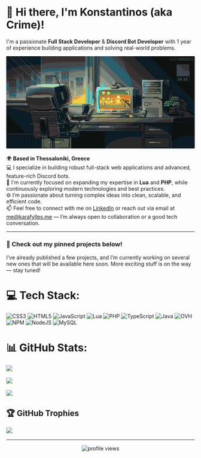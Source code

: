 <!-- Right-aligned image with spacing -->
# 👋 Hi there, I'm Konstantinos (aka Crime)!
<!-- Right-aligned image with spacing -->

I'm a passionate **Full Stack Developer** & **Discord Bot Developer** with 1 year of experience building applications and solving real-world problems.

![Design and Development](https://github.com/Crimeeee/Crimeeee/blob/main/crimedev.gif)

🌍 **Based in Thessaloniki, Greece**  
💻 I specialize in building robust full-stack web applications and advanced, feature-rich Discord bots.  
🌱 I'm currently focused on expanding my expertise in **Lua** and **PHP**, while continuously exploring modern technologies and best practices.  
⚙️ I’m passionate about turning complex ideas into clean, scalable, and efficient code.  
📫 Feel free to connect with me on [LinkedIn](https://www.linkedin.com/in/konstantinos-karafylles-2171b130a/) or reach out via email at [me@karafylles.me](mailto:me@karafylles.me) — I’m always open to collaboration or a good tech conversation.

---

### 🚀 Check out my pinned projects below!  
I’ve already published a few projects, and I’m currently working on several new ones that will be available here soon. More exciting stuff is on the way — stay tuned!

# 💻 Tech Stack:
![CSS3](https://img.shields.io/badge/css3-%231572B6.svg?style=for-the-badge&logo=css3&logoColor=white)
![HTML5](https://img.shields.io/badge/html5-%23E34F26.svg?style=for-the-badge&logo=html5&logoColor=white)
![JavaScript](https://img.shields.io/badge/javascript-%23323330.svg?style=for-the-badge&logo=javascript&logoColor=%23F7DF1E)
![Lua](https://img.shields.io/badge/lua-%232C2D72.svg?style=for-the-badge&logo=lua&logoColor=white)
![PHP](https://img.shields.io/badge/php-%23777BB4.svg?style=for-the-badge&logo=php&logoColor=white)
![TypeScript](https://img.shields.io/badge/typescript-%23007ACC.svg?style=for-the-badge&logo=typescript&logoColor=white)
![Java](https://img.shields.io/badge/java-%23ED8B00.svg?style=for-the-badge&logo=openjdk&logoColor=white)
![OVH](https://img.shields.io/badge/ovh-%23123F6D.svg?style=for-the-badge&logo=ovh&logoColor=#123F6D)
![NPM](https://img.shields.io/badge/NPM-%23CB3837.svg?style=for-the-badge&logo=npm&logoColor=white)
![NodeJS](https://img.shields.io/badge/node.js-6DA55F?style=for-the-badge&logo=node.js&logoColor=white)
![MySQL](https://img.shields.io/badge/mysql-4479A1.svg?style=for-the-badge&logo=mysql&logoColor=white)

# 📊 GitHub Stats:
<!-- GitHub Stats -->
![](https://github-readme-stats.vercel.app/api?username=Crimeeee&theme=aura&hide_border=false&include_all_commits=true&count_private=true)

<!-- GitHub Streak -->
![](https://nirzak-streak-stats.vercel.app/?user=Crimeeee&theme=aura&hide_border=false)

<!-- Top Languages -->
![](https://github-readme-stats.vercel.app/api/top-langs/?username=Crimeeee&theme=aura&hide_border=false&layout=compact&langs_count=8)

## 🏆 GitHub Trophies
![](https://github-profile-trophy.vercel.app/?username=Crimeeee&theme=radical&no-frame=false&no-bg=false&margin-w=4)

---

<p align="center">
  <img src="https://img.shields.io/badge/Profile%20Views-69-blueviolet?style=flat-square&logo=github" alt="profile views" />
</p>
<!-- Proudly created with GPRM ( https://gprm.itsvg.in ) -->
